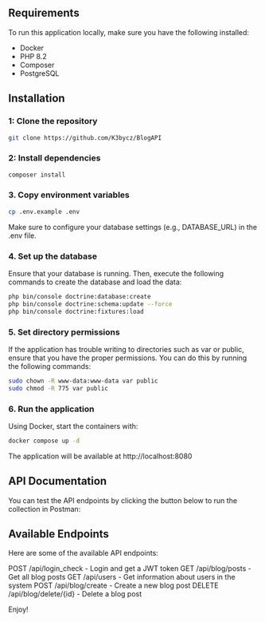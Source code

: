 ## Requirements

To run this application locally, make sure you have the following installed:

- Docker
- PHP 8.2
- Composer
- PostgreSQL 

## Installation

### 1: Clone the repository

```bash
git clone https://github.com/K3bycz/BlogAPI
```

### 2: Install dependencies

```bash
composer install
```

### 3. Copy environment variables

```bash
cp .env.example .env
```
Make sure to configure your database settings (e.g., DATABASE_URL) in the .env file.

### 4. Set up the database

Ensure that your database is running. Then, execute the following commands to create the database and load the data:

```bash
php bin/console doctrine:database:create
php bin/console doctrine:schema:update --force
php bin/console doctrine:fixtures:load
```
### 5. Set directory permissions

If the application has trouble writing to directories such as var or public, ensure that you have the proper permissions. You can do this by running the following commands:

```bash
sudo chown -R www-data:www-data var public
sudo chmod -R 775 var public
```

### 6. Run the application

Using Docker, start the containers with:

```bash
docker compose up -d
```
The application will be available at http://localhost:8080

## API Documentation

You can test the API endpoints by clicking the button below to run the collection in Postman:

<div class="postman-run-button"
    data-postman-action="collection/fork"
    data-postman-visibility="public"
    data-postman-var-1="32708062-01c895ce-0d7d-42ff-b8a6-f421c3c323d5"
    data-postman-collection-url="entityId=32708062-01c895ce-0d7d-42ff-b8a6-f421c3c323d5&entityType=collection&workspaceId=12f60be8-d681-43c6-b630-cc0451a2b8ee"></div>
<script type="text/javascript">
  (function (p,o,s,t,m,a,n) {
    !p[s] && (p[s] = function () { (p[t] || (p[t] = [])).push(arguments); });
    !o.getElementById(s+t) && o.getElementsByTagName("head")[0].appendChild((
      (n = o.createElement("script")),
      (n.id = s+t), (n.async = 1), (n.src = m), n
    ));
  }(window, document, "_pm", "PostmanRunObject", "https://run.pstmn.io/button.js"));
</script>

## Available Endpoints

Here are some of the available API endpoints:

POST /api/login_check - Login and get a JWT token
GET /api/blog/posts - Get all blog posts
GET /api/users - Get information about users in the system
POST /api/blog/create - Create a new blog post
DELETE /api/blog/delete/{id} - Delete a blog post

Enjoy!
